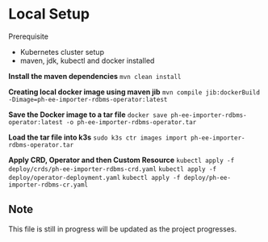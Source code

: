 # Local Setup
 
Prerequisite
- Kubernetes cluster setup
- maven, jdk, kubectl and docker installed

**Install the maven dependencies**
`mvn clean install`

**Creating local docker image using maven jib**
`mvn compile jib:dockerBuild -Dimage=ph-ee-importer-rdbms-operator:latest`

**Save the Docker image to a tar file**
`docker save ph-ee-importer-rdbms-operator:latest -o ph-ee-importer-rdbms-operator.tar`

**Load the tar file into k3s**
`sudo k3s ctr images import ph-ee-importer-rdbms-operator.tar`

**Apply CRD, Operator and then Custom Resource**
`kubectl apply -f deploy/crds/ph-ee-importer-rdbms-crd.yaml`
`kubectl apply -f deploy/operator-deployment.yaml`
`kubectl apply -f deploy/ph-ee-importer-rdbms-cr.yaml`


## Note
This file is still in progress will be updated as the project progresses.
